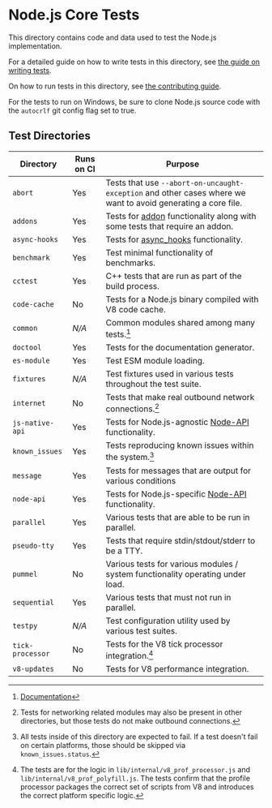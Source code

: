 # Node.js Core Tests

This directory contains code and data used to test the Node.js implementation.

For a detailed guide on how to write tests in this
directory, see [the guide on writing tests](../doc/contributing/writing-tests.md).

On how to run tests in this directory, see
[the contributing guide](../doc/contributing/pull-requests.md#step-6-test).

For the tests to run on Windows, be sure to clone Node.js source code with the
`autocrlf` git config flag set to true.

## Test Directories

| Directory        | Runs on CI | Purpose                                                                                                       |
| ---------------- | ---------- | ------------------------------------------------------------------------------------------------------------- |
| `abort`          | Yes        | Tests that use `--abort-on-uncaught-exception` and other cases where we want to avoid generating a core file. |
| `addons`         | Yes        | Tests for [addon][] functionality along with some tests that require an addon.                                |
| `async-hooks`    | Yes        | Tests for [async\_hooks][async_hooks] functionality.                                                          |
| `benchmark`      | Yes        | Test minimal functionality of benchmarks.                                                                     |
| `cctest`         | Yes        | C++ tests that are run as part of the build process.                                                          |
| `code-cache`     | No         | Tests for a Node.js binary compiled with V8 code cache.                                                       |
| `common`         | _N/A_      | Common modules shared among many tests.[^1]                                                                   |
| `doctool`        | Yes        | Tests for the documentation generator.                                                                        |
| `es-module`      | Yes        | Test ESM module loading.                                                                                      |
| `fixtures`       | _N/A_      | Test fixtures used in various tests throughout the test suite.                                                |
| `internet`       | No         | Tests that make real outbound network connections.[^2]                                                        |
| `js-native-api`  | Yes        | Tests for Node.js-agnostic [Node-API][] functionality.                                                        |
| `known_issues`   | Yes        | Tests reproducing known issues within the system.[^3]                                                         |
| `message`        | Yes        | Tests for messages that are output for various conditions                                                     |
| `node-api`       | Yes        | Tests for Node.js-specific [Node-API][] functionality.                                                        |
| `parallel`       | Yes        | Various tests that are able to be run in parallel.                                                            |
| `pseudo-tty`     | Yes        | Tests that require stdin/stdout/stderr to be a TTY.                                                           |
| `pummel`         | No         | Various tests for various modules / system functionality operating under load.                                |
| `sequential`     | Yes        | Various tests that must not run in parallel.                                                                  |
| `testpy`         | _N/A_      | Test configuration utility used by various test suites.                                                       |
| `tick-processor` | No         | Tests for the V8 tick processor integration.[^4]                                                              |
| `v8-updates`     | No         | Tests for V8 performance integration.                                                                         |

[^1]: [Documentation](./common/README.md)

[^2]: Tests for networking related modules may also be present in other directories, but those tests do
    not make outbound connections.

[^3]: All tests inside of this directory are expected to fail. If a test doesn't fail on certain platforms,
    those should be skipped via `known_issues.status`.

[^4]: The tests are for the logic in `lib/internal/v8_prof_processor.js` and `lib/internal/v8_prof_polyfill.js`.
    The tests confirm that the profile processor packages the correct set of scripts from V8 and introduces the
    correct platform specific logic.

[Node-API]: https://nodejs.org/api/n-api.html
[addon]: https://nodejs.org/api/addons.html
[async_hooks]: https://nodejs.org/api/async_hooks.html
